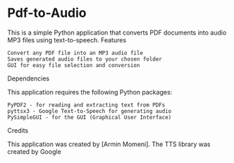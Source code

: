 # Pdf-to-Audio
This is a simple Python application that converts PDF documents into audio MP3 files using text-to-speech.
Features

    Convert any PDF file into an MP3 audio file
    Saves generated audio files to your chosen folder
    GUI for easy file selection and conversion

Dependencies

This application requires the following Python packages:

    PyPDF2 - for reading and extracting text from PDFs
    pyttsx3 - Google Text-to-Speech for generating audio
    PySimpleGUI - for the GUI (Graphical User Interface)

Credits

This application was created by [Armin Momeni]. The TTS library was created by Google

